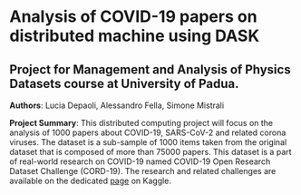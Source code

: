 # Analysis of COVID-19 papers on distributed machine using DASK
## Project for Management and Analysis of Physics Datasets course at University of Padua.

**Authors**: Lucia Depaoli, Alessandro Fella, Simone Mistrali

**Project Summary**: This distributed computing project will focus on the analysis of $1000$ papers about COVID-19, SARS-CoV-2 and related corona viruses. The dataset is a sub-sample of $1000$ items taken from the original dataset that is composed of more than $75000$ papers. This dataset is a part of real-world research on COVID-19 named COVID-19 Open Research Dataset Challenge (CORD-19). The research and related challenges are available on the dedicated [page](https://www.kaggle.com/allen-institute-for-ai/CORD-19-research-challenge) on Kaggle.

